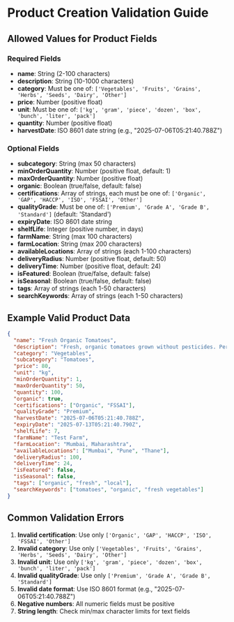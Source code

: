 # Product Creation Validation Guide

## Allowed Values for Product Fields

### Required Fields

- **name**: String (2-100 characters)
- **description**: String (10-1000 characters)
- **category**: Must be one of: `['Vegetables', 'Fruits', 'Grains', 'Herbs', 'Seeds', 'Dairy', 'Other']`
- **price**: Number (positive float)
- **unit**: Must be one of: `['kg', 'gram', 'piece', 'dozen', 'box', 'bunch', 'liter', 'pack']`
- **quantity**: Number (positive float)
- **harvestDate**: ISO 8601 date string (e.g., "2025-07-06T05:21:40.788Z")

### Optional Fields

- **subcategory**: String (max 50 characters)
- **minOrderQuantity**: Number (positive float, default: 1)
- **maxOrderQuantity**: Number (positive float)
- **organic**: Boolean (true/false, default: false)
- **certifications**: Array of strings, each must be one of: `['Organic', 'GAP', 'HACCP', 'ISO', 'FSSAI', 'Other']`
- **qualityGrade**: Must be one of: `['Premium', 'Grade A', 'Grade B', 'Standard']` (default: 'Standard')
- **expiryDate**: ISO 8601 date string
- **shelfLife**: Integer (positive number, in days)
- **farmName**: String (max 100 characters)
- **farmLocation**: String (max 200 characters)
- **availableLocations**: Array of strings (each 1-100 characters)
- **deliveryRadius**: Number (positive float, default: 50)
- **deliveryTime**: Number (positive float, default: 24)
- **isFeatured**: Boolean (true/false, default: false)
- **isSeasonal**: Boolean (true/false, default: false)
- **tags**: Array of strings (each 1-50 characters)
- **searchKeywords**: Array of strings (each 1-50 characters)

## Example Valid Product Data

```json
{
  "name": "Fresh Organic Tomatoes",
  "description": "Fresh, organic tomatoes grown without pesticides. Perfect for salads and cooking.",
  "category": "Vegetables",
  "subcategory": "Tomatoes",
  "price": 80,
  "unit": "kg",
  "minOrderQuantity": 1,
  "maxOrderQuantity": 50,
  "quantity": 100,
  "organic": true,
  "certifications": ["Organic", "FSSAI"],
  "qualityGrade": "Premium",
  "harvestDate": "2025-07-06T05:21:40.788Z",
  "expiryDate": "2025-07-13T05:21:40.790Z",
  "shelfLife": 7,
  "farmName": "Test Farm",
  "farmLocation": "Mumbai, Maharashtra",
  "availableLocations": ["Mumbai", "Pune", "Thane"],
  "deliveryRadius": 100,
  "deliveryTime": 24,
  "isFeatured": false,
  "isSeasonal": false,
  "tags": ["organic", "fresh", "local"],
  "searchKeywords": ["tomatoes", "organic", "fresh vegetables"]
}
```

## Common Validation Errors

1. **Invalid certification**: Use only `['Organic', 'GAP', 'HACCP', 'ISO', 'FSSAI', 'Other']`
2. **Invalid category**: Use only `['Vegetables', 'Fruits', 'Grains', 'Herbs', 'Seeds', 'Dairy', 'Other']`
3. **Invalid unit**: Use only `['kg', 'gram', 'piece', 'dozen', 'box', 'bunch', 'liter', 'pack']`
4. **Invalid qualityGrade**: Use only `['Premium', 'Grade A', 'Grade B', 'Standard']`
5. **Invalid date format**: Use ISO 8601 format (e.g., "2025-07-06T05:21:40.788Z")
6. **Negative numbers**: All numeric fields must be positive
7. **String length**: Check min/max character limits for text fields
